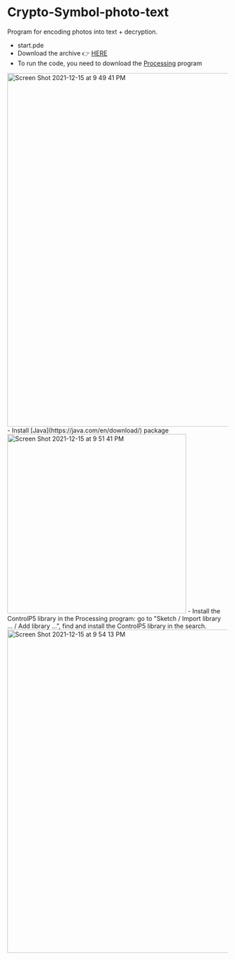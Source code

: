 # Crypto-Symbol-photo-text
Program for encoding photos into text + decryption.

- start.pde 
- Download the archive 👉 [HERE](https://github.com/klimgeran/CryptoSymbol-text.git)
- To run the code, you need to download the [Processing](https://processing.org/download) program 
<img width="806" alt="Screen Shot 2021-12-15 at 9 49 41 PM" src="https://user-images.githubusercontent.com/30126937/146198415-3e70c1f0-e9a4-4e25-ac43-580a5a8c36fa.png">
- Install [Java](https://java.com/en/download/) package
<img width="409" alt="Screen Shot 2021-12-15 at 9 51 41 PM" src="https://user-images.githubusercontent.com/30126937/146198768-f5f5c054-1bf5-4356-8a5b-cc74660a9800.png">
- Install the ControlP5 library in the Processing program: go to "Sketch / Import library ... / Add library ...", find and install the ControlP5 library in the search.
<img width="737" alt="Screen Shot 2021-12-15 at 9 54 13 PM" src="https://user-images.githubusercontent.com/30126937/146199148-f0aaf915-b96b-4303-8fd7-7d6e04b7396d.png">



